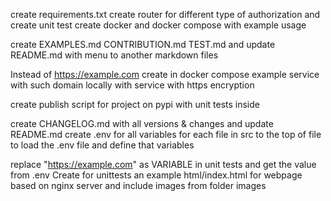 create requirements.txt
create router for different type of authorization  and create unit test
create docker and docker compose with example usage

create EXAMPLES.md CONTRIBUTION.md TEST.md and update README.md with menu to another markdown files

Instead of https://example.com create in docker compose example service with such domain locally with service with https encryption

create publish script for project on pypi with unit tests inside

create CHANGELOG.md with all versions & changes and update README.md
create .env for all variables for each file in src to the top of file to load the .env file and define that variables


replace "https://example.com" as VARIABLE in unit tests and get the value from .env
Create for unittests an example html/index.html for webpage based on nginx server and include images from folder images  
